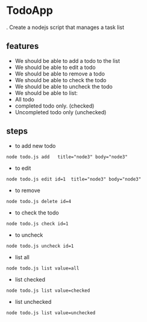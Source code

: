 # TodoApp
. Create a nodejs script that manages a task list 
## features
- We should be able to add a todo to the list
- We should be able to edit a todo
- We should be able to remove a todo
- We should be able to check the todo
- We should be able to uncheck the todo
-  We should be able to list:
-  All todo
-  completed todo only. (checked)
-  Uncompleted todo only (unchecked)

## steps
- to add new todo
```
node todo.js add   title="node3" body="node3" 
```
- to edit
```
node todo.js edit id=1  title="node3" body="node3" 
```
- to remove 
```
node todo.js delete id=4
```
- to check the todo
```
node todo.js check id=1
```
- to uncheck 
```
node todo.js uncheck id=1
```
- list all
```
node todo.js list value=all
```
- list checked 
```
node todo.js list value=checked
```
- list unchecked 
```
node todo.js list value=unchecked
```
